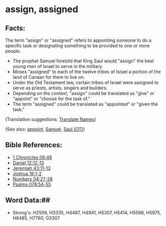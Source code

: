 # assign, assigned #

## Facts: ##

The term "assign" or "assigned" refers to appointing someone to do a specific task or designating something to be provided to one or more people.

* The prophet Samuel foretold that King Saul would "assign" the best young men of Israel to serve in the military.
* Moses "assigned" to each of the twelve tribes of Israel a portion of the land of Canaan for them to live on.
* Under the Old Testament law, certain tribes of Israel were assigned to serve as priests, artists, singers and builders.
* Depending on the context, "assign" could be translated as "give" or "appoint" or "choose for the task of."
* The term "assigned" could be translated as "appointed" or "given the task." 

(Translation suggestions: [Translate Names](rc://en/ta/man/translate/translate-names))

(See also: [appoint](../kt/appoint.md), [Samuel](../other/samuel.md), [Saul (OT)](../other/saul.md))

## Bible References: ##

* [1 Chronicles 06:48](rc://en/tn/help/1ch/06/48)
* [Daniel 12:12-13](rc://en/tn/help/dan/12/12)
* [Jeremiah 43:11-13](rc://en/tn/help/jer/43/11)
* [Joshua 18:1-2](rc://en/tn/help/jos/18/01)
* [Numbers 04:27-28](rc://en/tn/help/num/04/27)
* [Psalms 078:54-55](rc://en/tn/help/psa/078/054)

## Word Data:##

* Strong's: H2506, H3335, H4487, H4941, H5307, H5414, H5596, H5975, H6485, H7760, G3307

